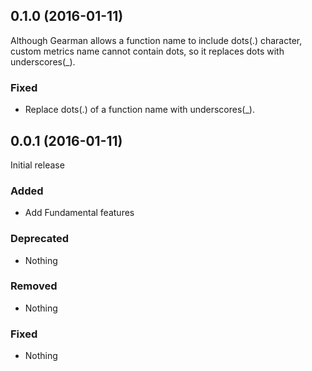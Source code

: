## 0.1.0 (2016-01-11)

Although Gearman allows a function name to include dots(.) character, custom metrics name cannot contain dots, so it replaces dots with underscores(\_).

### Fixed

- Replace dots(.) of a function name with underscores(\_).

## 0.0.1 (2016-01-11)

Initial release

### Added

- Add Fundamental features

### Deprecated

- Nothing

### Removed

- Nothing

### Fixed

- Nothing
